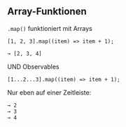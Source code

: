 ## Array-Funktionen

`.map()` funktioniert mit Arrays

    [1, 2, 3].map((item) => item + 1);

    → [2, 3, 4]

UND Observables

    [1...2...3].map((item) => item + 1);

Nur eben auf einer Zeitleiste:

    → 2
    → 3
    → 4
